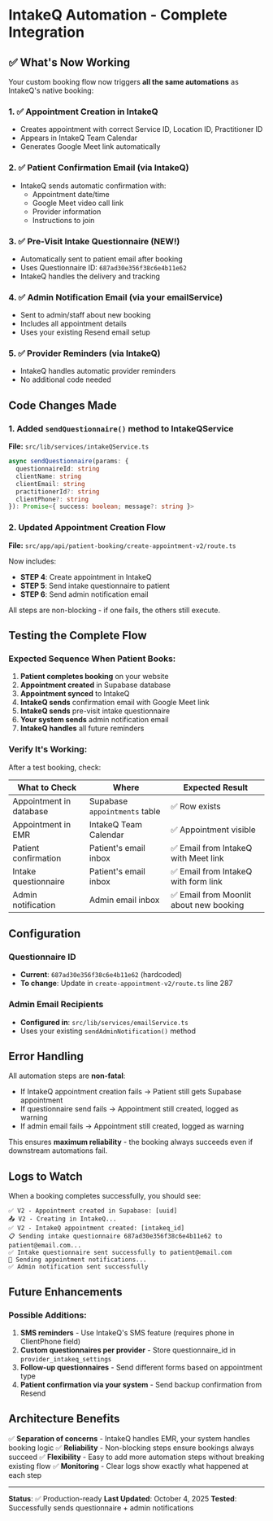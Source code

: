 # IntakeQ Automation - Complete Integration

## ✅ What's Now Working

Your custom booking flow now triggers **all the same automations** as IntakeQ's native booking:

### 1. ✅ Appointment Creation in IntakeQ
- Creates appointment with correct Service ID, Location ID, Practitioner ID
- Appears in IntakeQ Team Calendar
- Generates Google Meet link automatically

### 2. ✅ Patient Confirmation Email (via IntakeQ)
- IntakeQ sends automatic confirmation with:
  - Appointment date/time
  - Google Meet video call link
  - Provider information
  - Instructions to join

### 3. ✅ Pre-Visit Intake Questionnaire (NEW!)
- Automatically sent to patient email after booking
- Uses Questionnaire ID: `687ad30e356f38c6e4b11e62`
- IntakeQ handles the delivery and tracking

### 4. ✅ Admin Notification Email (via your emailService)
- Sent to admin/staff about new booking
- Includes all appointment details
- Uses your existing Resend email setup

### 5. ✅ Provider Reminders (via IntakeQ)
- IntakeQ handles automatic provider reminders
- No additional code needed

## Code Changes Made

### 1. Added `sendQuestionnaire()` method to IntakeQService
**File:** `src/lib/services/intakeQService.ts`

```typescript
async sendQuestionnaire(params: {
  questionnaireId: string
  clientName: string
  clientEmail: string
  practitionerId?: string
  clientPhone?: string
}): Promise<{ success: boolean; message?: string }>
```

### 2. Updated Appointment Creation Flow
**File:** `src/app/api/patient-booking/create-appointment-v2/route.ts`

Now includes:
- **STEP 4**: Create appointment in IntakeQ
- **STEP 5**: Send intake questionnaire to patient
- **STEP 6**: Send admin notification email

All steps are non-blocking - if one fails, the others still execute.

## Testing the Complete Flow

### Expected Sequence When Patient Books:

1. **Patient completes booking** on your website
2. **Appointment created** in Supabase database
3. **Appointment synced** to IntakeQ
4. **IntakeQ sends** confirmation email with Google Meet link
5. **IntakeQ sends** pre-visit intake questionnaire
6. **Your system sends** admin notification email
7. **IntakeQ handles** all future reminders

### Verify It's Working:

After a test booking, check:

| What to Check | Where | Expected Result |
|---------------|-------|-----------------|
| Appointment in database | Supabase `appointments` table | ✅ Row exists |
| Appointment in EMR | IntakeQ Team Calendar | ✅ Appointment visible |
| Patient confirmation | Patient's email inbox | ✅ Email from IntakeQ with Meet link |
| Intake questionnaire | Patient's email inbox | ✅ Email from IntakeQ with form link |
| Admin notification | Admin email inbox | ✅ Email from Moonlit about new booking |

## Configuration

### Questionnaire ID
- **Current**: `687ad30e356f38c6e4b11e62` (hardcoded)
- **To change**: Update in `create-appointment-v2/route.ts` line 287

### Admin Email Recipients
- **Configured in**: `src/lib/services/emailService.ts`
- Uses your existing `sendAdminNotification()` method

## Error Handling

All automation steps are **non-fatal**:
- If IntakeQ appointment creation fails → Patient still gets Supabase appointment
- If questionnaire send fails → Appointment still created, logged as warning
- If admin email fails → Appointment still created, logged as warning

This ensures **maximum reliability** - the booking always succeeds even if downstream automations fail.

## Logs to Watch

When a booking completes successfully, you should see:

```
✅ V2 - Appointment created in Supabase: [uuid]
📤 V2 - Creating in IntakeQ...
✅ V2 - IntakeQ appointment created: [intakeq_id]
📋 Sending intake questionnaire 687ad30e356f38c6e4b11e62 to patient@email.com...
✅ Intake questionnaire sent successfully to patient@email.com
📧 Sending appointment notifications...
✅ Admin notification sent successfully
```

## Future Enhancements

### Possible Additions:
1. **SMS reminders** - Use IntakeQ's SMS feature (requires phone in ClientPhone field)
2. **Custom questionnaires per provider** - Store questionnaire_id in `provider_intakeq_settings`
3. **Follow-up questionnaires** - Send different forms based on appointment type
4. **Patient confirmation via your system** - Send backup confirmation from Resend

## Architecture Benefits

✅ **Separation of concerns** - IntakeQ handles EMR, your system handles booking logic
✅ **Reliability** - Non-blocking steps ensure bookings always succeed
✅ **Flexibility** - Easy to add more automation steps without breaking existing flow
✅ **Monitoring** - Clear logs show exactly what happened at each step

---

**Status**: ✅ Production-ready
**Last Updated**: October 4, 2025
**Tested**: Successfully sends questionnaire + admin notifications
